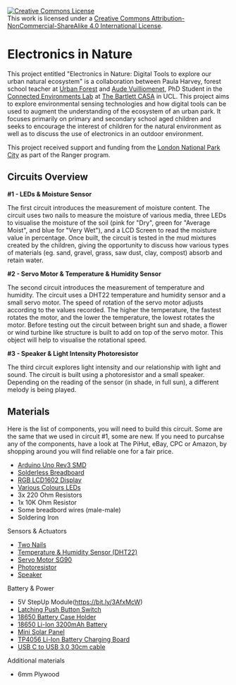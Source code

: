 <a rel="license" href="http://creativecommons.org/licenses/by-nc-sa/4.0/"><img alt="Creative Commons License" style="border-width:0" src="https://i.creativecommons.org/l/by-nc-sa/4.0/88x31.png" /></a><br />This work is licensed under a <a rel="license" href="http://creativecommons.org/licenses/by-nc-sa/4.0/">Creative Commons Attribution-NonCommercial-ShareAlike 4.0 International License</a>.

# Electronics in Nature

This project entitled "Electronics in Nature: Digital Tools to explore our urban natural ecosystem" is a collaboration between Paula Harvey, forest school teacher at [Urban Forest](https://www.urban-forest.org/) and [Aude Vuilliomenet](https:audevuilli.com), PhD Student in the [Connected Environments Lab](https://connected-environments.org/) at [The Bartlett CASA](https://www.ucl.ac.uk/bartlett/casa) in UCL. This project aims to explore environmental sensing technologies and how digital tools can be used to augment the understanding of the ecosystem of an urban park. It focuses primarily on primary and secondary school aged children and seeks to encourage the interest of children for the natural environment as well as to discuss the use of electronics in an outdoor environment. 

This project received support and funding from the [London National Park City](https://www.nationalparkcity.london/) as part of the Ranger program.

## Circuits Overview 

**#1 - LEDs & Moisture Sensor**

The first circuit introduces the measurement of moisture content. The circuit uses two nails to measure the moisture of various media, three LEDs to visualise the moisture of the soil (pink for "Dry", green for "Average Moist", and blue for "Very Wet"), and a LCD Screen to read the moisture value in percentage. Once built, the circuit is tested in the mud mixtures created by the children, giving the opportunity to discuss how various types of materials (eg. sand, gravel, grass, saw dust, clay, compost) absorb and retain water. 

**#2 - Servo Motor & Temperature & Humidity Sensor**

The second circuit introduces the measurement of temperature and humidity. The circuit uses a DHT22 temperature and humidity sensor and a small servo motor. The speed of rotation of the servo motor adjusts according to the values recorded. The higher the temperature, the fastest rotates the motor, and the lower the temperature, the lowest rotates the motor. Before testing out the circuit between bright sun and shade, a flower or wind turbine like structure is built to add on top of the servo motor. This object will help to visualise the rotational speed. 

**#3 - Speaker & Light Intensity Photoresistor**

The third circuit explores light intensity and our relationship with light and sound. The circuit is built using a photoresistor and a small speaker. Depending on the reading of the sensor (in shade, in full sun), a different melody is being played.  

## Materials

Here is the list of components, you will need to build this circuit. Some are the same that we used in circuit #1, some are new. If you need to purcahse any of the components, have a look at The PiHut, eBay, CPC or Amazon, by shopping around you will find reliable one for a fair price. 

- [Arduino Uno Rev3 SMD](https://thepihut.com/products/arduino-uno-rev3-smd)
- [Solderless Breadboard](https://uk.farnell.com/pro-signal/psg-bb-400/breadboard-400-pin-white/dp/2503765)
- [RGB LCD1602 Display](https://thepihut.com/collections/adafruit-lcds-displays/products/rgb-16x2-i2c-lcd-display-3-3v-5v)
- [Various Colours LEDs](https://bit.ly/3vSHqQ8)
- 3x 220 Ohm Resistors
- 1x 10K Ohm Resistor
- Some breadbord wires (male-male)
- Soldering Iron

Sensors & Actuators
- [Two Nails](https://www.centurioneurope.co.uk/65mm-bright-round-wire-nails-250g.html)
- [Temperature & Humidity Sensor (DHT22)](https://bit.ly/3vTUSn2)
- [Servo Motor SG90](https://bit.ly/3SGqplX)
- [Photoresistor](https://thepihut.com/products/photo-cell-cds-photoresistor)
- [Speaker](https://thepihut.com/products/thin-plastic-speaker-w-wires-8-ohm-0-25w)

Battery & Power
- 5V StepUp Module(https://bit.ly/3AfxMcW)
- [Latching Push Button Switch](https://bit.ly/3QkzHCw)
- [18650 Battery Case Holder](https://amzn.to/3vYRF5r)
- [18650 Li-Ion 3200mAh Battery](https://www.18650.uk/lg-mh1-18650-battery)
- [Mini Solar Panel](https://hobbycomponents.com/power/713-solar-panel-5v-160ma-08w-mini-solar-cell)
- [TP4056 Li-Ion Battery Charging Board](https://amzn.to/3bTvSVX)
- [USB C to USB 3.0 30cm cable](https://amzn.to/3Qxdhh8) 

Additional materials
- 6mm Plywood

